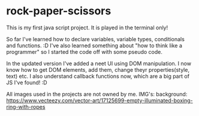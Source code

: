 # rock-paper-scissors

This is my first java script project.
It is played in the terminal only!

So far I've learned how to declare variables, variable types, conditionals and functions. :D
I've also learned something about "how to think like a programmer" so I started the code off with some pseudo code.

In the updated version I've added a neet UI using DOM manipulation. I now know how to get DOM elements, add them, change theyr properties(style, text) etc. I also understand callback functions now, which are a big part of JS I've found! :D

All images used in the projects are not owned by me.
IMG's:
background: https://www.vecteezy.com/vector-art/17125699-empty-illuminated-boxing-ring-with-ropes
